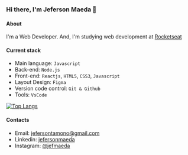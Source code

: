 ### Hi there, I'm Jeferson Maeda 👋

<!--
**jefmaeda/jefmaeda** is a ✨ _special_ ✨ repository because its `README.md` (this file) appears on your GitHub profile.

Here are some ideas to get you started:

- 🔭 I’m currently working on ...
- 🌱 I’m currently learning ...
- 👯 I’m looking to collaborate on ...
- 🤔 I’m looking for help with ...
- 💬 Ask me about ...
- 📫 How to reach me: ...
- 😄 Pronouns: ...
- ⚡ Fun fact: ...
-->

#### About
I'm a Web Developer. And, I'm studying web development at [Rocketseat](https://rocketseat.com.br)

#### Current stack
- Main language: `Javascript`
- Back-end: `Node.js`
- Front-end: `Reactjs`, `HTML5`, `CSS3`, `Javascript`
- Layout Design: `Figma`
- Version code control: `Git & Github`
- Tools: `VsCode`

[![Top Langs](https://github-readme-stats.vercel.app/api/top-langs/?username=jefmaeda&layout=compact&langs_count=8&theme=tokyonight)](https://github.com/jefmaeda)


#### Contacts
- Email: jefersontamono@gmail.com
- Linkedin: [jefersonmaeda](https://www.linkedin.com/in/jef-maeda-9a71bb268/)
- Instagram: [@jefmaeda](https://www.instagram.com/jefmaeda/)
